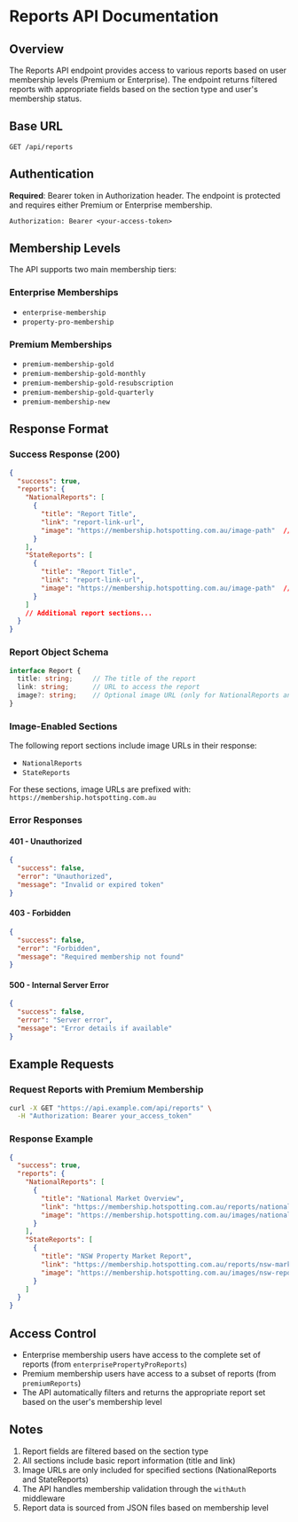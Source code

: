 # Reports API Documentation

## Overview

The Reports API endpoint provides access to various reports based on user membership levels (Premium or Enterprise). The endpoint returns filtered reports with appropriate fields based on the section type and user's membership status.

## Base URL

```
GET /api/reports
```

## Authentication

**Required**: Bearer token in Authorization header. The endpoint is protected and requires either Premium or Enterprise membership.

```
Authorization: Bearer <your-access-token>
```

## Membership Levels

The API supports two main membership tiers:

### Enterprise Memberships
- `enterprise-membership`
- `property-pro-membership`

### Premium Memberships
- `premium-membership-gold`
- `premium-membership-gold-monthly`
- `premium-membership-gold-resubscription`
- `premium-membership-gold-quarterly`
- `premium-membership-new`

## Response Format

### Success Response (200)

```json
{
  "success": true,
  "reports": {
    "NationalReports": [
      {
        "title": "Report Title",
        "link": "report-link-url",
        "image": "https://membership.hotspotting.com.au/image-path"  // Only for specific sections
      }
    ],
    "StateReports": [
      {
        "title": "Report Title",
        "link": "report-link-url",
        "image": "https://membership.hotspotting.com.au/image-path"  // Only for specific sections
      }
    ]
    // Additional report sections...
  }
}
```

### Report Object Schema

```typescript
interface Report {
  title: string;     // The title of the report
  link: string;      // URL to access the report
  image?: string;    // Optional image URL (only for NationalReports and StateReports)
}
```

### Image-Enabled Sections

The following report sections include image URLs in their response:
- `NationalReports`
- `StateReports`

For these sections, image URLs are prefixed with: `https://membership.hotspotting.com.au`

### Error Responses

#### 401 - Unauthorized
```json
{
  "success": false,
  "error": "Unauthorized",
  "message": "Invalid or expired token"
}
```

#### 403 - Forbidden
```json
{
  "success": false,
  "error": "Forbidden",
  "message": "Required membership not found"
}
```

#### 500 - Internal Server Error
```json
{
  "success": false,
  "error": "Server error",
  "message": "Error details if available"
}
```

## Example Requests

### Request Reports with Premium Membership

```bash
curl -X GET "https://api.example.com/api/reports" \
  -H "Authorization: Bearer your_access_token"
```

### Response Example

```json
{
  "success": true,
  "reports": {
    "NationalReports": [
      {
        "title": "National Market Overview",
        "link": "https://membership.hotspotting.com.au/reports/national-overview",
        "image": "https://membership.hotspotting.com.au/images/national-overview.jpg"
      }
    ],
    "StateReports": [
      {
        "title": "NSW Property Market Report",
        "link": "https://membership.hotspotting.com.au/reports/nsw-market",
        "image": "https://membership.hotspotting.com.au/images/nsw-report.jpg"
      }
    ]
  }
}
```

## Access Control

- Enterprise membership users have access to the complete set of reports (from `enterprisePropertyProReports`)
- Premium membership users have access to a subset of reports (from `premiumReports`)
- The API automatically filters and returns the appropriate report set based on the user's membership level

## Notes

1. Report fields are filtered based on the section type
2. All sections include basic report information (title and link)
3. Image URLs are only included for specified sections (NationalReports and StateReports)
4. The API handles membership validation through the `withAuth` middleware
5. Report data is sourced from JSON files based on membership level